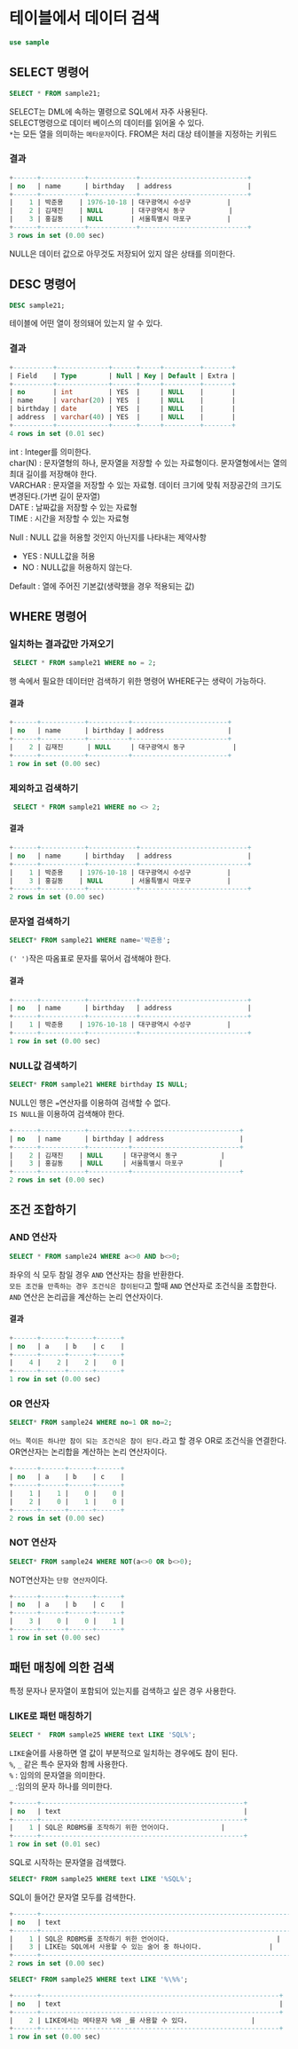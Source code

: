 # 테이블에서 데이터 검색

```sql
use sample
```

## SELECT 명령어

```sql
SELECT * FROM sample21;
```

SELECT는 DML에 속하는 멸령으로 SQL에서 자주 사용된다.  
SELECT명령으로 데이터 베이스의 데이터를 읽어올 수 있다.  
`*`는 모든 열을 의미하는 `메타문자`이다.
FROM은 처리 대상 테이블을 지정하는 키워드

### 결과

```sql
+------+-----------+------------+---------------------------+
| no   | name      | birthday   | address                   |
+------+-----------+------------+---------------------------+
|    1 | 박준용    | 1976-10-18 | 대구광역시 수성구         |
|    2 | 김재진    | NULL       | 대구광역시 동구           |
|    3 | 홍길동    | NULL       | 서울특별시 마포구         |
+------+-----------+------------+---------------------------+
3 rows in set (0.00 sec)
```

NULL은 데이터 값으로 아무것도 저장되어 있지 않은 상태를 의미한다.

## DESC 명령어

```sql
DESC sample21;
```

테이블에 어떤 열이 정의돼어 있는지 알 수 있다.

### 결과

```sql
+----------+-------------+------+-----+---------+-------+
| Field    | Type        | Null | Key | Default | Extra |
+----------+-------------+------+-----+---------+-------+
| no       | int         | YES  |     | NULL    |       |
| name     | varchar(20) | YES  |     | NULL    |       |
| birthday | date        | YES  |     | NULL    |       |
| address  | varchar(40) | YES  |     | NULL    |       |
+----------+-------------+------+-----+---------+-------+
4 rows in set (0.01 sec)
```

int : Integer를 의미한다.  
char(N) : 문자열형의 하나, 문자열을 저장할 수 있는 자료형이다. 문자열형에서는 열의 최대 길이를 저장해야 한다.  
VARCHAR : 문자열을 저장할 수 있는 자료형. 데이터 크기에 맞춰 저장공간의 크기도 변경된다.(가변 길이 문자열)  
DATE : 날짜값을 저장할 수 있는 자료형  
TIME : 시간을 저장할 수 있는 자료형

Null : NULL 값을 허용할 것인지 아닌지를 나타내는 제약사항

- YES : NULL값을 허용
- NO : NULL값을 허용하지 않는다.

Default : 열에 주어진 기본값(생략했을 경우 적용되는 값)

## WHERE 명령어

### 일치하는 결과값만 가져오기

```sql
 SELECT * FROM sample21 WHERE no = 2;
```

행 속에서 필요한 데이터만 검색하기 위한 명령어
WHERE구는 생략이 가능하다.

#### 결과

```sql
+------+-----------+----------+------------------------+
| no   | name      | birthday | address                |
+------+-----------+----------+------------------------+
|    2 | 김재진      | NULL     | 대구광역시 동구            |
+------+-----------+----------+------------------------+
1 row in set (0.00 sec)
```

### 제외하고 검색하기

```sql
 SELECT * FROM sample21 WHERE no <> 2;
```

#### 결과

```sql
+------+-----------+------------+---------------------------+
| no   | name      | birthday   | address                   |
+------+-----------+------------+---------------------------+
|    1 | 박준용    | 1976-10-18 | 대구광역시 수성구         |
|    3 | 홍길동    | NULL       | 서울특별시 마포구         |
+------+-----------+------------+---------------------------+
2 rows in set (0.00 sec)
```

### 문자열 검색하기

```sql
SELECT* FROM sample21 WHERE name='박준용';
```

`(' ')`작은 따옴표로 문자를 묶어서 검색해야 한다.

#### 결과

```sql
+------+-----------+------------+---------------------------+
| no   | name      | birthday   | address                   |
+------+-----------+------------+---------------------------+
|    1 | 박준용    | 1976-10-18 | 대구광역시 수성구         |
+------+-----------+------------+---------------------------+
1 row in set (0.00 sec)
```

### NULL값 검색하기

```sql
SELECT* FROM sample21 WHERE birthday IS NULL;
```

NULL인 행은 `=`연산자를 이용하여 검색할 수 없다.  
`IS NULL`을 이용하여 검색해야 한다.

```sql
+------+-----------+----------+---------------------------+
| no   | name      | birthday | address                   |
+------+-----------+----------+---------------------------+
|    2 | 김재진    | NULL     | 대구광역시 동구           |
|    3 | 홍길동    | NULL     | 서울특별시 마포구         |
+------+-----------+----------+---------------------------+
2 rows in set (0.00 sec)
```

## 조건 조합하기

### AND 연산자

```sql
SELECT * FROM sample24 WHERE a<>0 AND b<>0;
```

좌우의 식 모두 참일 경우 `AND` 연산자는 참을 반환한다.  
`모든 조건을 만족하는 경우 조건식은 참이된다`고 할때 `AND` 연산자로 조건식을 조합한다.  
`AND` 연산은 논리곱을 계산하는 논리 연산자이다.

#### 결과

```sql
+------+------+------+------+
| no   | a    | b    | c    |
+------+------+------+------+
|    4 |    2 |    2 |    0 |
+------+------+------+------+
1 row in set (0.00 sec)
```

### OR 연산자

```sql
SELECT* FROM sample24 WHERE no=1 OR no=2;
```

`어느 쪽이든 하나만 참이 되는 조건식은 참이 된다.`라고 할 경우 OR로 조건식을 연결한다.  
OR연산자는 논리합을 계산하는 논리 연산자이다.

```sql
+------+------+------+------+
| no   | a    | b    | c    |
+------+------+------+------+
|    1 |    1 |    0 |    0 |
|    2 |    0 |    1 |    0 |
+------+------+------+------+
2 rows in set (0.00 sec)
```

### NOT 연산자

```sql
SELECT* FROM sample24 WHERE NOT(a<>0 OR b<>0);
```

NOT연산자는 `단항 연산자`이다.

```sql
+------+------+------+------+
| no   | a    | b    | c    |
+------+------+------+------+
|    3 |    0 |    0 |    1 |
+------+------+------+------+
1 row in set (0.00 sec)
```

## 패턴 매칭에 의한 검색

특정 문자나 문자열이 포함되어 있는지를 검색하고 싶은 경우 사용한다.

### LIKE로 패턴 매칭하기

```sql
SELECT *  FROM sample25 WHERE text LIKE 'SQL%';
```

`LIKE`술어를 사용하면 열 값이 부분적으로 일치하는 경우에도 참이 된다.  
`%`, `_` 같은 특수 문자와 함께 사용한다.  
`%` : 임의의 문자열을 의미한다.  
`_` :임의의 문자 하나를 의미한다.

```sql
+------+---------------------------------------------------+
| no   | text                                              |
+------+---------------------------------------------------+
|    1 | SQL은 RDBMS를 조작하기 위한 언어이다.             |
+------+---------------------------------------------------+
1 row in set (0.01 sec)
```

SQL로 시작하는 문자열을 검색했다.

```sql
SELECT* FROM sample25 WHERE text LIKE '%SQL%';
```

SQL이 들어간 문자열 모두를 검색한다.

```sql
+------+-----------------------------------------------------------------+
| no   | text                                                            |
+------+-----------------------------------------------------------------+
|    1 | SQL은 RDBMS를 조작하기 위한 언어이다.                           |
|    3 | LIKE는 SQL에서 사용할 수 있는 술어 중 하나이다.                 |
+------+-----------------------------------------------------------------+
2 rows in set (0.00 sec)
```

```sql
SELECT* FROM sample25 WHERE text LIKE '%\%%';
```

```sql
+------+------------------------------------------------------------+
| no   | text                                                       |
+------+------------------------------------------------------------+
|    2 | LIKE에서는 메타문자 %와 _를 사용할 수 있다.                |
+------+------------------------------------------------------------+
1 row in set (0.00 sec)
```
